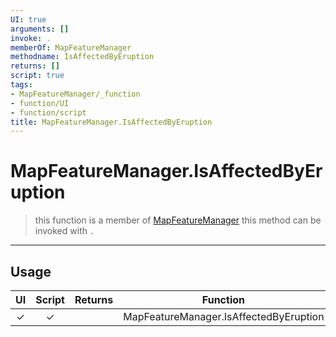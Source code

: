 ```yaml
---
UI: true
arguments: []
invoke: .
memberOf: MapFeatureManager
methodname: IsAffectedByEruption
returns: []
script: true
tags:
- MapFeatureManager/_function
- function/UI
- function/script
title: MapFeatureManager.IsAffectedByEruption
---
```

# MapFeatureManager.IsAffectedByEruption
> this function is a member of [MapFeatureManager](civ-6/lua/MapFeatureManager.md)
> this method can be invoked with `.`
-----
## Usage
|  UI | Script | Returns | Function | Arguments |
|:---:|:------:|-------:|:--------:|:---------|
|✓|✓||MapFeatureManager.IsAffectedByEruption||
